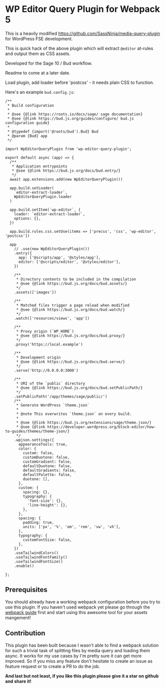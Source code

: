 # WP Editor Query Plugin for Webpack 5

This is a heavily modified https://github.com/SassNinja/media-query-plugin for WordPress FSE development.

This is quick hack of the above plugin which will extract `@editor` at-rules and output them as CSS assets.

Developed for the Sage 10 / Bud workflow.

Readme to come at a later date.

Load plugin, add loader before 'postcss' - it needs plain CSS to function.

Here's an example `bud.config.js`:

```JS
/**
 * Build configuration
 *
 * @see {@link https://roots.io/docs/sage/ sage documentation}
 * @see {@link https://bud.js.org/guides/configure/ bud.js configuration guide}
 *
 * @typedef {import('@roots/bud').Bud} Bud
 * @param {Bud} app
 */

import WpEditorQueryPlugin from 'wp-editor-query-plugin';

export default async (app) => {
  /**
   * Application entrypoints
   * @see {@link https://bud.js.org/docs/bud.entry/}
   */
  await app.extensions.add(new WpEditorQueryPlugin())
  
  app.build.setLoader(
    `editor-extract-loader`,
    WpEditorQueryPlugin.loader
  )

  app.build.setItem(`wp-editor`, {
    loader: `editor-extract-loader`,
    options: {},
  })

  app.build.rules.css.setUse(items => ['precss', 'css', 'wp-editor', 'postcss'])

  app
    // .use(new WpEditorQueryPlugin())
    .entry({
      app: ['@scripts/app', '@styles/app'],
      editor: ['@scripts/editor', '@styles/editor'],
    })

    /**
     * Directory contents to be included in the compilation
     * @see {@link https://bud.js.org/docs/bud.assets/}
     */
    .assets(['images'])

    /**
     * Matched files trigger a page reload when modified
     * @see {@link https://bud.js.org/docs/bud.watch/}
     */
    .watch(['resources/views', 'app'])

    /**
     * Proxy origin (`WP_HOME`)
     * @see {@link https://bud.js.org/docs/bud.proxy/}
     */
    .proxy('https://local.example')

    /**
     * Development origin
     * @see {@link https://bud.js.org/docs/bud.serve/}
     */
    .serve('http://0.0.0.0:3000')

    /**
     * URI of the `public` directory
     * @see {@link https://bud.js.org/docs/bud.setPublicPath/}
     */
    .setPublicPath('/app/themes/sage/public/')
    /**
     * Generate WordPress `theme.json`
     *
     * @note This overwrites `theme.json` on every build.
     *
     * @see {@link https://bud.js.org/extensions/sage/theme.json/}
     * @see {@link https://developer.wordpress.org/block-editor/how-to-guides/themes/theme-json/}
     */
    .wpjson.settings({
      appearanceTools: true,
      color: {
        custom: false,
        customDuotone: false,
        customGradient: false,
        defaultDuotone: false,
        defaultGradients: false,
        defaultPalette: false,
        duotone: [],
      },
      custom: {
        spacing: {},
        typography: {
          'font-size': {},
          'line-height': {},
        },
      },
      spacing: {
        padding: true,
        units: ['px', '%', 'em', 'rem', 'vw', 'vh'],
      },
      typography: {
        customFontSize: false,
      },
    })
    .useTailwindColors()
    .useTailwindFontFamily()
    .useTailwindFontSize()
    .enable()
    
};

```

## Prerequisites

You should already have a working webpack configuration before you try to use this plugin. If you haven't used webpack yet please go through the [webpack guide](https://webpack.js.org/guides/) first and start using this awesome tool for your assets mangement!

## Contribution

This plugin has been built because I wasn't able to find a webpack solution for such a trivial task of splitting files by media query and loading them async. It works for my use cases by I'm pretty sure it can get more improved. So if you miss any feature don't hesitate to create an issue as feature request or to create a PR to do the job.

**And last but not least, if you like this plugin please give it a star on github and share it!**

